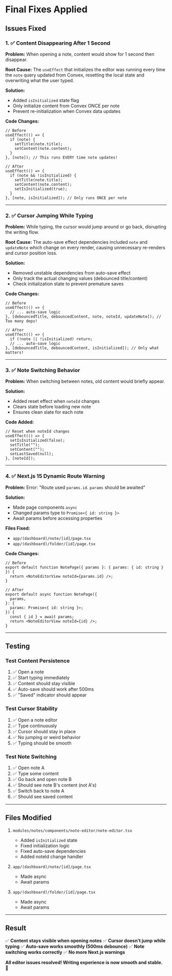 # Final Fixes Applied

## Issues Fixed

### 1. ✅ Content Disappearing After 1 Second
**Problem:** When opening a note, content would show for 1 second then disappear.

**Root Cause:** The `useEffect` that initializes the editor was running every time the `note` query updated from Convex, resetting the local state and overwriting what the user typed.

**Solution:**
- Added `isInitialized` state flag
- Only initialize content from Convex ONCE per note
- Prevent re-initialization when Convex data updates

**Code Changes:**
```tsx
// Before
useEffect(() => {
  if (note) {
    setTitle(note.title);
    setContent(note.content);
  }
}, [note]); // This runs EVERY time note updates!

// After
useEffect(() => {
  if (note && !isInitialized) {
    setTitle(note.title);
    setContent(note.content);
    setIsInitialized(true);
  }
}, [note, isInitialized]); // Only runs ONCE per note
```

---

### 2. ✅ Cursor Jumping While Typing
**Problem:** While typing, the cursor would jump around or go back, disrupting the writing flow.

**Root Cause:** The auto-save effect dependencies included `note` and `updateNote` which change on every render, causing unnecessary re-renders and cursor position loss.

**Solution:**
- Removed unstable dependencies from auto-save effect
- Only track the actual changing values (debounced title/content)
- Check initialization state to prevent premature saves

**Code Changes:**
```tsx
// Before
useEffect(() => {
  // ... auto-save logic
}, [debouncedTitle, debouncedContent, note, noteId, updateNote]); // Too many deps!

// After
useEffect(() => {
  if (!note || !isInitialized) return;
  // ... auto-save logic
}, [debouncedTitle, debouncedContent, isInitialized]); // Only what matters!
```

---

### 3. ✅ Note Switching Behavior
**Problem:** When switching between notes, old content would briefly appear.

**Solution:**
- Added reset effect when `noteId` changes
- Clears state before loading new note
- Ensures clean slate for each note

**Code Added:**
```tsx
// Reset when noteId changes
useEffect(() => {
  setIsInitialized(false);
  setTitle("");
  setContent("");
  setLastSaved(null);
}, [noteId]);
```

---

### 4. ✅ Next.js 15 Dynamic Route Warning
**Problem:** Error: "Route used `params.id`. `params` should be awaited"

**Solution:**
- Made page components `async`
- Changed params type to `Promise<{ id: string }>`
- Await params before accessing properties

**Files Fixed:**
- `app/(dashboard)/note/[id]/page.tsx`
- `app/(dashboard)/folder/[id]/page.tsx`

**Code Changes:**
```tsx
// Before
export default function NotePage({ params }: { params: { id: string } }) {
  return <NoteEditorView noteId={params.id} />;
}

// After
export default async function NotePage({
  params,
}: {
  params: Promise<{ id: string }>;
}) {
  const { id } = await params;
  return <NoteEditorView noteId={id} />;
}
```

---

## Testing

### Test Content Persistence
1. ✅ Open a note
2. ✅ Start typing immediately
3. ✅ Content should stay visible
4. ✅ Auto-save should work after 500ms
5. ✅ "Saved" indicator should appear

### Test Cursor Stability
1. ✅ Open a note editor
2. ✅ Type continuously
3. ✅ Cursor should stay in place
4. ✅ No jumping or weird behavior
5. ✅ Typing should be smooth

### Test Note Switching
1. ✅ Open note A
2. ✅ Type some content
3. ✅ Go back and open note B
4. ✅ Should see note B's content (not A's)
5. ✅ Switch back to note A
6. ✅ Should see saved content

---

## Files Modified

1. `modules/notes/components/note-editor/note-editor.tsx`
   - Added `isInitialized` state
   - Fixed initialization logic
   - Fixed auto-save dependencies
   - Added noteId change handler

2. `app/(dashboard)/note/[id]/page.tsx`
   - Made async
   - Await params

3. `app/(dashboard)/folder/[id]/page.tsx`
   - Made async
   - Await params

---

## Result

✅ **Content stays visible when opening notes**
✅ **Cursor doesn't jump while typing**
✅ **Auto-save works smoothly (500ms debounce)**
✅ **Note switching works correctly**
✅ **No more Next.js warnings**

**All editor issues resolved! Writing experience is now smooth and stable.** 🎉
